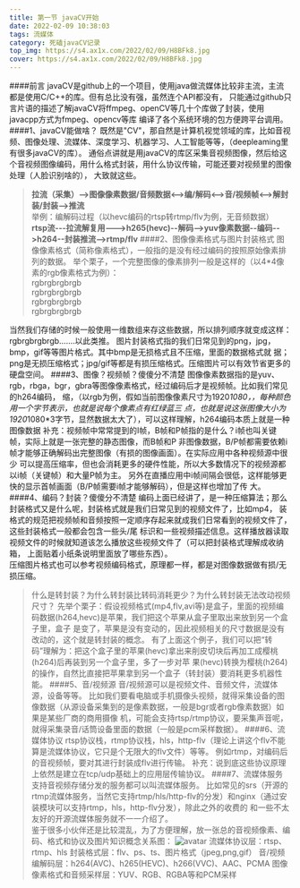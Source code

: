 ```yaml
---
title: 第一节 javaCV开始
date: 2022-02-09 10:38:03
tags: 流媒体
category: 死磕javaCV记录
top_img: https://s4.ax1x.com/2022/02/09/H8BFk8.jpg
cover: https://s4.ax1x.com/2022/02/09/H8BFk8.jpg
---
```

####前言
  javaCV是github上的一个项目，使用java做流媒体比较非主流，主流都是使用C/C++的库。但有总比没有强，虽然连个API都没有，
只能通过github只言片语的描述了解javaCV将ffmpeg、openCV等几十个库做了封装，使用javacpp方式为fmpeg、opencv等库
编译了各个系统环境的包方便跨平台调用。
####1、javaCV能做啥？
既然是"CV"，那自然是计算机视觉领域的库，比如音视频、图像处理、流媒体、深度学习、机器学习、人工智能等等，（deepleaming里有很多javaCV的库）。
通俗点讲就是用javaCV的库区采集音视频图像，然后给这个音视频图像编码，用什么格式封装，用什么协议传输，可能还要对视频里的图像处理（人脸识别啥的），
大致就这些。  
> **拉流（采集）-->图像像素数据/音频数据<-->编/解码<-->音/视频帧<-->解封装/封装-->推流**  
> 举例：编解码过程（以hevc编码的rtsp转rtmp/flv为例，⽆⾳频数据）  
> **rtsp流---拉流解复⽤--->h265(hevc)--解码-->yuv像素数据--编码-->h264--封装推流-->rtmp/flv**
####2、图像像素格式与图⽚封装格式
图像像素格式（简称像素格式），⼀般指的是没有经过编码的按照原始像素排列的数据。
举个栗⼦，⼀个完整图像的像素排列⼀般是这样的（以4*4像素的rgb像素格式为例）：  
> rgbrgbrgbrgb  
> rgbrgbrgbrgb    
> rgbrgbrgbrgb  
> rgbrgbrgbrgb
>
当然我们存储的时候⼀般使⽤⼀维数组来存这些数据，所以排列顺序就变成这样：rgbrgbrgbrgb.......以此类推。
图⽚封装格式指的我们⽇常⻅到的png，jpg，bmp，gif等等图⽚格式。其中bmp是⽆损格式且不压缩，⾥⾯的数据格式就
据；png是⽆损压缩格式；jpg/gif等都是有损压缩格式。压缩图⽚可以有效节省更多的硬盘空间。
####3、图像？视频帧？傻傻分不清楚
图像像素数据指的是yuv、rgb，rbga，bgr，gbra等图像像素格式，经过编码后才是视频帧。⽐如我们常⻅的h264编码，
缩，（以rgb为例，假如当前图像像素尺⼨为1920*1080，，每种颜⾊⽤⼀个字节表示，也就是说每个像素点有红绿蓝三
点，也就是说这张图像⼤⼩为1920*1080*3字节，显然数据太⼤了），可以这样理解，h264编码本质上就是⼀种图像数据
补充：视频帧中常常提到的I帧，B帧和P帧指的是什么？i帧也叫关键帧，实际上就是⼀张完整的静态图像，⽽B帧和P
⾮图像数据，B/P帧都需要依赖i帧才能够正确解码出完整图像（有损的图像画⾯）。在实际应⽤中各种视频源中很少
可以提⾼压缩率，但也会消耗更多的硬件性能，所以⼤多数情况下的视频源都以i帧（关键帧）和⼤量P帧为主。
另外在直播应⽤中i帧间隔会很低，这样能够更快的显示⾸帧画⾯（B/P帧需要i帧才能够解码），但是这样也增加了传
⼤。
####4、编码？封装？傻傻分不清楚
编码上⾯已经讲了，是⼀种压缩算法；那么封装格式⼜是什么呢，封装格式就是我们⽇常⻅到的视频⽂件了，⽐如mp4，
装格式的规范把视频帧和⾳频按照⼀定顺序存起来就成我们⽇常看到的视频⽂件了，这些封装格式⼀般都会包含⼀些头/尾
标识和一些视频描述信息。这样播放器读取视频⽂件的时候就知道该怎么播放这些视频⽂件了（可以把封装格式理解成收纳箱，
上⾯贴着⼩纸条说明⾥⾯放了哪些东西）。  
压缩图⽚格式也可以参考视频编码格式，原理都⼀样，都是对图像数据做有损/⽆损压缩。  
> 什么是转封装？为什么转封装⽐转码消耗更少？为什么转封装⽆法改动视频尺⼨？
先举个栗⼦：假设视频格式(mp4,flv,avi等)是盒⼦，⾥⾯的视频编码数据(h264,hevc)是苹果，我们把这个苹果从盒⼦⾥取出来放到另⼀个盒⼦⾥，盒⼦
是变了，苹果是没有变动的，因此视频相关的尺⼨数据是没有改动的，这个就是转封装的概念。
有了上⾯这个例⼦，我们可以把“转码”理解为：把这个盒⼦⾥的苹果(hevc)拿出来削⽪切块后再加⼯成樱桃(h264)后再装到另⼀个盒⼦⾥，多了⼀步对苹
果(hevc)转换为樱桃(h264)的操作，⾃然⽐直接把苹果拿到另⼀个盒⼦（转封装）要消耗更多机器性能。
####5、⾳/视频源
⾳/视频源可以是视频⽂件、⾳频⽂件，流媒体源，设备等等。
⽐如我们要看电脑或⼿机摄像头视频，就得采集设备的图像数据（从源设备采集到的是像素数据，⼀般是bgr或者rgb像素数据）如果是某些⼚商的商⽤摄像
机，可能会⽀持rtsp/rtmp协议，要采集声⾳呢，就得采集录⾳/话筒设备⾥⾯的数据（⼀般是pcm采样数据）。
####6、流媒体协议
rtsp协议栈，rtmp协议栈，hls，http-flv（理论上讲这个flv不能算是流媒体协议，它只是个⽆限⼤的flv⽂件）等等。
例如rtmp，对编码后的⾳视频帧，要对其进⾏封装成flv进⾏传输。
补充：说到底这些协议原理上依然是建⽴在tcp/udp基础上的应⽤层传输协议。
####7、流媒体服务
⽀持⾳视频存储分发的服务都可以叫流媒体服务。
⽐如常⻅的srs（开源的rtmp流媒体服务，当然它⽀持rtmp/hls/http-flv的分发）和nginx（通过安装模块可以⽀持rtmp，hls，http-flv分发），除此之外的收费的
和⼀些不太友好的开源流媒体服务就不⼀⼀介绍了。   
鉴于很多⼩伙伴还是⽐较混乱，为了⽅便理解，放⼀张总的⾳视频像素、编码、格式和协议及图⽚知识概念关系图：
![avatar](https://s4.ax1x.com/2022/02/09/HGCNHe.png)
流媒体协议层：rtsp、rtmp、hls
封装格式层：flv、ps、ts、图⽚格式（jpeg,png,gif）
⾳/视频编解码层：h264(AVC)、h265(HEVC)、h266(VVC)、AAC、PCMA
图像像素格式和⾳频采样层：YUV、RGB、RGBA等和PCM采样
